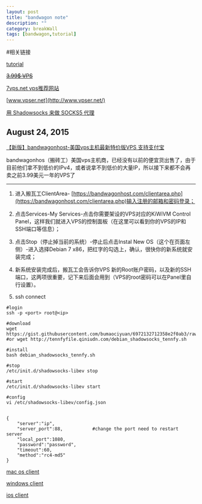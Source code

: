 ```yaml
---
layout: post
title: "bandwagon note"
description: ""
category: breakWall
tags: [bandwagon,tutorial]
---
```


#相关链接

[tutorial](http://www.advertcn.com/thread-20498-1-1.html)

~~[3.99$ VPS](https://bandwagonhost.com/aff.php?aff=322&pid=19)~~

[7vps.net vps推荐网站](http://www.7vps.net/)

[www.vpser.net](http://www.vpser.net/)

[用 Shadowsocks 来做 SOCKS5 代理](http://blog.miskcoo.com/2014/10/shadowsocks-proxy)

August 24, 2015
---

[【新版】bandwagonhost-美国vps主机最新特价版VPS 支持支付宝](http://www.7vps.net/3332.html)

bandwagonhos（搬砖工）美国vps主机商，已经没有以前的便宜货出售了，由于目前他们拿不到低价的IPv4，或者说拿不到低价的大量IP，所以接下来都不会再卖之前3.99美元一年的VPS了

---

1. 进入搬瓦工ClientArea- [https://bandwagonhost.com/clientarea.php](https://bandwagonhost.com/clientarea.php)输入注册的邮箱和密码登录；

2. 点击Services-My Services-点击你需要架设的VPS对应的KiWiVM Control Panel，这样我们就进入VPS的控制面板（在这里可以看到你的VPS的IP和SSH端口等信息）；

3. 点击Stop（停止掉当前的系统）-停止后点击Instal New OS（这个在页面左侧）-进入选择Debian 7 x86，把红字的勾选上，确认，很快你的新系统就安装完成；

4. 新系统安装完成后，搬瓦工会告诉你VPS 新的Root账户密码，以及新的SSH端口，这两项很重要，记下来后面会用到（VPS的root密码可以在Panel里自行设置）。

5. ssh connect
	
```
#login
ssh -p <port> root@<ip>	

#download
wget https://gist.githubusercontent.com/bumaociyuan/6972132712358e2f0ab3/raw/5503365c05badb5ce49be0a94554134aed01d46e/debian_shadowsocks.sh
#or wget http://tennfyfile.qiniudn.com/debian_shadowsocks_tennfy.sh

#install
bash debian_shadowsocks_tennfy.sh

#stop
/etc/init.d/shadowsocks-libev stop

#start
/etc/init.d/shadowsocks-libev start

#config
vi /etc/shadowsocks-libev/config.json
```

```

{
    "server":"ip",
    "server_port":88,			#change the port need to restart server
    "local_port":1080,
    "password":"password",
    "timeout":60,
    "method":"rc4-md5"
}
```

[mac os client](http://sourceforge.net/projects/shadowsocksgui/)

[windows client](https://sourceforge.net/projects/shadowsocksgui/files/dist/)

[ios client](https://github.com/linusyang/MobileShadowSocks)


